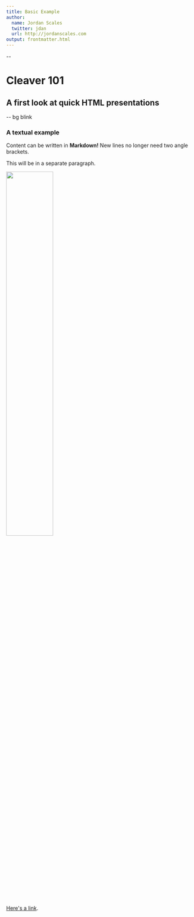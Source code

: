 ```yaml
---
title: Basic Example
author:
  name: Jordan Scales
  twitter: jdan
  url: http://jordanscales.com
output: frontmatter.html
---
```


--

# Cleaver 101
## A first look at quick HTML presentations

-- bg blink

### A textual example

Content can be written in **Markdown!** New lines no longer need two angle brackets.

This will be in a separate paragraph.

<img src="https://github.global.ssl.fastly.net/images/modules/logos_page/GitHub-Logo.png" width="50%">

[Here's a link](http://google.com).
